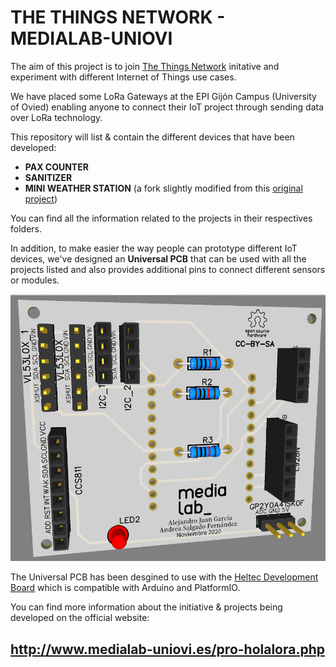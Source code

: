 # THE THINGS NETWORK - MEDIALAB-UNIOVI

The aim of this project is to join [The Things Network](https://www.thethingsnetwork.org/) initative and experiment with different Internet of Things use cases.

We have placed some LoRa Gateways at the EPI Gijón Campus (University of Ovied) enabling anyone to connect their IoT project through sending data over LoRa technology.

This repository will list & contain the different devices that have been developed:

- **PAX COUNTER**
- **SANITIZER**
- **MINI WEATHER STATION** (a fork slightly modified from this [original project](https://github.com/chrisys/mini-lora-weatherstation))

You can find all the information related to the projects in their respectives folders. 

In addition, to make easier the way people can prototype different IoT devices, we've designed an **Universal PCB** that can be used with all the projects listed and also provides additional pins to connect different sensors or modules.

![Universal PCB for CubeCell Board](/images/universal_pcb_cubecell_dev_board.png)

The Universal PCB has been desgined to use with the [Heltec Development Board](https://heltec.org/project/htcc-ab01/) which is compatible with Arduino and PlatformIO.

You can find more information about the initiative & projects being developed on the official website:

## **http://www.medialab-uniovi.es/pro-holalora.php** 
